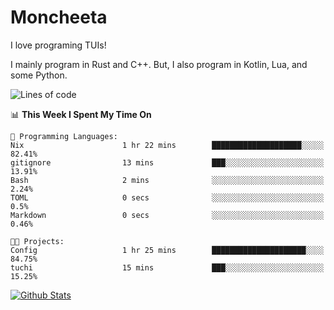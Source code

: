 # Moncheeta

I love programing TUIs!

I mainly program in Rust and C++. But, I also program in Kotlin, Lua, and some Python.

<!--START_SECTION:waka-->
![Lines of code](https://img.shields.io/badge/From%20Hello%20World%20I%27ve%20Written-24%20Thousand%20lines%20of%20code-blue)

📊 **This Week I Spent My Time On** 

```text
💬 Programming Languages: 
Nix                      1 hr 22 mins        ████████████████████░░░░░   82.41% 
gitignore                13 mins             ███░░░░░░░░░░░░░░░░░░░░░░   13.91% 
Bash                     2 mins              ░░░░░░░░░░░░░░░░░░░░░░░░░   2.24% 
TOML                     0 secs              ░░░░░░░░░░░░░░░░░░░░░░░░░   0.5% 
Markdown                 0 secs              ░░░░░░░░░░░░░░░░░░░░░░░░░   0.46%

🐱‍💻 Projects: 
Config                   1 hr 25 mins        █████████████████████░░░░   84.75% 
tuchi                    15 mins             ███░░░░░░░░░░░░░░░░░░░░░░   15.25%

```


<!--END_SECTION:waka-->

[![Github Stats](https://github-readme-stats.vercel.app/api?username=Moncheeta&show_icons=true&hide=stars&include_all_commits=true&theme=dracula)](https://github.com/anuraghazra/github-readme-stats)
